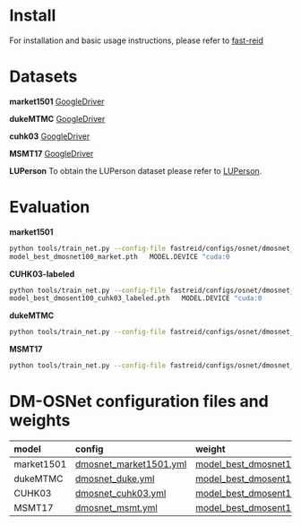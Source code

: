 # Install
For installation and basic usage instructions, please refer to [fast-reid](https://github.com/JDAI-CV/fast-reid)
# Datasets
**market1501** [GoogleDriver](https://drive.google.com/file/d/0B8-rUzbwVRk0c054eEozWG9COHM/view)
<!-- [dukeMTMC](https://github.com/sxzrt/DukeMTMC-reID_evaluation) -->

**dukeMTMC** [GoogleDriver](https://drive.google.com/open?id=1jjE85dRCMOgRtvJ5RQV9-Afs-2_5dY3O)

**cuhk03** [GoogleDriver](https://drive.google.com/file/d/1gKB_n8Ofgmhru23FYRISjQR_-rCuSh3f/view?usp=sharing)

**MSMT17** [GoogleDriver](https://drive.google.com/file/d/1X12SuDvZlSr6V9gn9TXw2A7R1BYRblUH/view?usp=sharing)

**LUPerson** To obtain the LUPerson dataset please refer to [LUPerson](https://github.com/DengpanFu/LUPerson).

# Evaluation
**market1501**
```bash
python tools/train_net.py --config-file fastreid/configs/osnet/dmosnet_market1501.yml  --eval-only MODEL.WEIGHTS fastreid/saveweights/
model_best_dmosnet100_market.pth   MODEL.DEVICE "cuda:0
```
**CUHK03-labeled**
```bash
python tools/train_net.py --config-file fastreid/configs/osnet/dmosnet_cuhk03.yml  --eval-only MODEL.WEIGHTS fastreid/saveweights/
model_best_dmosent100_cuhk03_labeled.pth   MODEL.DEVICE "cuda:0
```
**dukeMTMC**
```bash
python tools/train_net.py --config-file fastreid/configs/osnet/dmosnet_duke.yml  --eval-only MODEL.WEIGHTS fastreid/saveweights/model_best_dmosent100_duke.pth  MODEL.DEVICE "cuda:0"
```
**MSMT17**
```bash
python tools/train_net.py --config-file fastreid/configs/osnet/dmosnet_msmt.yml  --eval-only MODEL.WEIGHTS fastreid/saveweights/model_best_dmosent100_msmt.pth  MODEL.DEVICE "cuda:0"
```

# DM-OSNet configuration files and weights
model|config|weight
|:---|:---|:---
|market1501|[dmosnet_market1501.yml](fastreid/configs/osnet/dmosnet_market1501.yml )|[model_best_dmosnet100_market.pth](fastreid/saveweights/model_best_dmosnet100_market.pth )
|dukeMTMC|[dmosnet_duke.yml](fastreid/configs/osnet/dmosnet_duke.yml)|[model_best_dmosent100_duke.pth](fastreid/saveweights/model_best_dmosent100_duke.pth )
|CUHK03|[dmosnet_cuhk03.yml](fastreid/configs/osnet/dmosnet_cuhk03.yml)|[model_best_dmosent100_cuhk03_labeled.pth](fastreid/saveweights/model_best_dmosent100_cuhk03_labeled.pth)
|MSMT17|[dmosnet_msmt.yml](fastreid/configs/osnet/dmosnet_msmt.yml)|[model_best_dmosent100_msmt.pth](fastreid/saveweights/model_best_dmosent100_msmt.pth )
